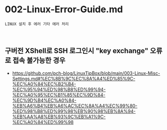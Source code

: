 # 002-Linux-Error-Guide.md
~~~
LINUX 설치 후 에러 기타 에러 처리
~~~
<br>

## 구버전 XShell로 SSH 로그인시 "key exchange" 오류로 접속 불가능한 경우
- https://github.com/pch-blog/LinuxTipBox/blob/main/003-Linux-Misc-Settings.md#%EC%8B%9C%EC%8A%A4%ED%85%9C-%EC%A0%84%EC%B2%B4-%EC%95%94%ED%98%B8%ED%99%94-%EC%A0%95%EC%B1%85%EC%9D%84-%EC%9D%B4%EC%A0%84-%EB%A6%B4%EB%A6%AC%EC%8A%A4%EC%99%80-%ED%98%B8%ED%99%98%EB%90%98%EB%8A%94-%EB%AA%A8%EB%93%9C%EB%A1%9C-%EC%A0%84%ED%99%98
